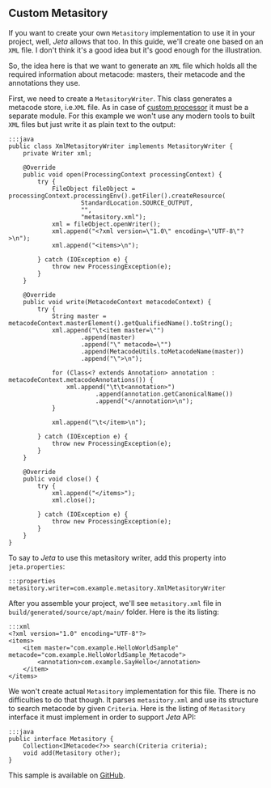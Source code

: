<div class="page-header">
    <h2>Custom Metasitory</h2>
</div>

If you want to create your own `Metasitory` implementation to use it in your project, well, *Jeta* allows that too. In this guide, we'll create one based on an `XML` file. I don't think it's a good idea but it's good enough for the illustration.

So, the idea here is that we want to generate an `XML` file which holds all the required information about metacode: masters, their metacode and the annotations they use.

First, we need to create a `MetasitoryWriter`. This class generates a metacode store, i.e.`XML` file. As in case of [custom processor](/guide/custom-processor.html) it must be a separate module. For this example we won't use any modern tools to built `XML` files but just write it as plain text to the output:

    :::java
    public class XmlMetasitoryWriter implements MetasitoryWriter {
        private Writer xml;

        @Override
        public void open(ProcessingContext processingContext) {
            try {
                FileObject fileObject = processingContext.processingEnv().getFiler().createResource(
                        StandardLocation.SOURCE_OUTPUT,
                        "",
                        "metasitory.xml");
                xml = fileObject.openWriter();
                xml.append("<?xml version=\"1.0\" encoding=\"UTF-8\"?>\n");
                xml.append("<items>\n");

            } catch (IOException e) {
                throw new ProcessingException(e);
            }
        }

        @Override
        public void write(MetacodeContext metacodeContext) {
            try {
                String master = metacodeContext.masterElement().getQualifiedName().toString();
                xml.append("\t<item master=\"")
                        .append(master)
                        .append("\" metacode=\"")
                        .append(MetacodeUtils.toMetacodeName(master))
                        .append("\">\n");

                for (Class<? extends Annotation> annotation : metacodeContext.metacodeAnnotations()) {
                    xml.append("\t\t<annotation>")
                            .append(annotation.getCanonicalName())
                            .append("</annotation>\n");
                }

                xml.append("\t</item>\n");

            } catch (IOException e) {
                throw new ProcessingException(e);
            }
        }

        @Override
        public void close() {
            try {
                xml.append("</items>");
                xml.close();

            } catch (IOException e) {
                throw new ProcessingException(e);
            }
        }
    }

To say to *Jeta* to use this metasitory writer, add this property into `jeta.properties`:

    :::properties
    metasitory.writer=com.example.metasitory.XmlMetasitoryWriter


After you assemble your project, we'll see `metasitory.xml` file in `build/generated/source/apt/main/` folder. Here is the its listing:

    :::xml
    <?xml version="1.0" encoding="UTF-8"?>
    <items>
        <item master="com.example.HelloWorldSample" metacode="com.example.HelloWorldSample_Metacode">
            <annotation>com.example.SayHello</annotation>
        </item>
    </items>


We won't create actual `Metasitory` implementation for this file. There is no difficulties to do that though. It parses `metasitory.xml` and use its structure to search metacode by given `Criteria`. Here is the listing of `Metasitory` interface it must implement in order to support *Jeta* API:

    :::java
    public interface Metasitory {
        Collection<IMetacode<?>> search(Criteria criteria);
        void add(Metasitory other);
    }

This sample is available on [GitHub](https://github.com/brooth/jeta-samples).
